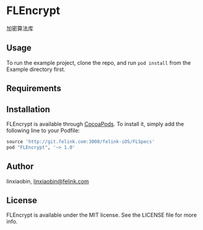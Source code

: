 # FLEncrypt

加密算法库

## Usage

To run the example project, clone the repo, and run `pod install` from the Example directory first.

## Requirements

## Installation

FLEncrypt is available through [CocoaPods](http://cocoapods.org). To install
it, simply add the following line to your Podfile:

```ruby
source 'http://git.felink.com:3000/felink-iOS/FLSpecs'
pod "FLEncrypt", '~> 1.0'
```

## Author

linxiaobin, linxiaobin@felink.com

## License

FLEncrypt is available under the MIT license. See the LICENSE file for more info.
